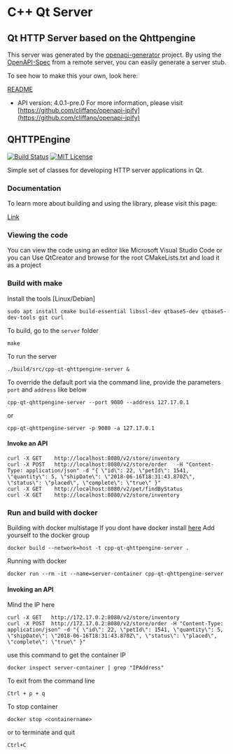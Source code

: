 # C++ Qt Server

## Qt HTTP Server based on the Qhttpengine

This server was generated by the [openapi-generator](https://openapi-generator.tech) project.
By using the [OpenAPI-Spec](https://github.com/OAI/OpenAPI-Specification) from a remote server, you can easily generate a server stub.

To see how to make this your own, look here:

[README]((https://openapi-generator.tech))

- API version: 4.0.1-pre.0
For more information, please visit [https://github.com/cliffano/openapi-ipify](https://github.com/cliffano/openapi-ipify)

## QHTTPEngine

[![Build Status](https://travis-ci.org/nitroshare/qhttpengine.svg?branch=master)](https://travis-ci.org/nitroshare/qhttpengine)
[![MIT License](http://img.shields.io/badge/license-MIT-blue.svg?style=flat)](http://opensource.org/licenses/MIT)

Simple set of classes for developing HTTP server applications in Qt.

### Documentation

To learn more about building and using the library, please visit this page:

[Link](https://ci.quickmediasolutions.com/job/qhttpengine-documentation/doxygen)

### Viewing the code

You can view the code using an editor like Microsoft Visual Studio Code or you can
Use QtCreator and browse for the root CMakeLists.txt and load it as a project

### Build with make

Install the tools [Linux/Debian]

```shell
sudo apt install cmake build-essential libssl-dev qtbase5-dev qtbase5-dev-tools git curl
```

To build, go to the `server` folder

```shell
make
```

To run the server

```shell
./build/src/cpp-qt-qhttpengine-server &
```

To override the default port via the command line, provide the parameters `port` and `address` like below

```shell
cpp-qt-qhttpengine-server --port 9080 --address 127.17.0.1
```
or

```shell
cpp-qt-qhttpengine-server -p 9080 -a 127.17.0.1
```

#### Invoke an API

```shell
curl -X GET    http://localhost:8080/v2/store/inventory
curl -X POST   http://localhost:8080/v2/store/order   -H "Content-Type: application/json" -d "{ \"id\": 22, \"petId\": 1541, \"quantity\": 5, \"shipDate\": \"2018-06-16T18:31:43.870Z\", \"status\": \"placed\", \"complete\": \"true\" }"
curl -X GET    http://localhost:8080/v2/pet/findByStatus
curl -X GET    http://localhost:8080/v2/store/inventory
```

### Run and build with docker

Building with docker multistage
If you dont have docker install [here](https://docs.docker.com/install)
Add yourself to the docker group

```shell
docker build --network=host -t cpp-qt-qhttpengine-server .
```

Running with docker

```shell
docker run --rm -it --name=server-container cpp-qt-qhttpengine-server
```

#### Invoking an API

Mind the IP here

```shell
curl -X GET   http://172.17.0.2:8080/v2/store/inventory
curl -X POST  http://172.17.0.2:8080/v2/store/order -H "Content-Type: application/json" -d "{ \"id\": 22, \"petId\": 1541, \"quantity\": 5, \"shipDate\": \"2018-06-16T18:31:43.870Z\", \"status\": \"placed\", \"complete\": \"true\" }"
```

use this command to get the container IP

```shell
docker inspect server-container | grep "IPAddress"
```

To exit from the command line

```shell
Ctrl + p + q
```

To stop container

```shell
docker stop <containername>
```

or to terminate and quit

```shell
Ctrl+C
```
